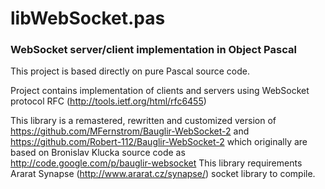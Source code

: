# libWebSocket.pas

### WebSocket server/client implementation in Object Pascal

This project is based directly on pure Pascal source code.

Project contains implementation of clients and servers using WebSocket protocol RFC (http://tools.ietf.org/html/rfc6455)

This library is a remastered, rewritten and customized version of
https://github.com/MFernstrom/Bauglir-WebSocket-2
and
https://github.com/Robert-112/Bauglir-WebSocket-2
which originally are based on Bronislav Klucka source code as
http://code.google.com/p/bauglir-websocket
This library requirements Ararat Synapse (http://www.ararat.cz/synapse/) socket library to compile.

